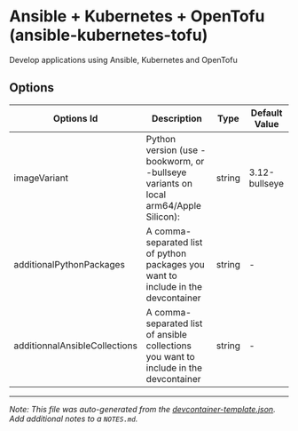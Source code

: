 
# Ansible + Kubernetes + OpenTofu (ansible-kubernetes-tofu)

Develop applications using Ansible, Kubernetes and OpenTofu

## Options

| Options Id | Description | Type | Default Value |
|-----|-----|-----|-----|
| imageVariant | Python version (use -bookworm, or -bullseye variants on local arm64/Apple Silicon): | string | 3.12-bullseye |
| additionalPythonPackages | A comma-separated list of python packages you want to include in the devcontainer | string | - |
| additionnalAnsibleCollections | A comma-separated list of ansible collections you want to include in the devcontainer | string | - |



---

_Note: This file was auto-generated from the [devcontainer-template.json](https://github.com/jhoareaumarion/devcontainers/blob/main/src/ansible-kubernetes-tofu/devcontainer-template.json).  Add additional notes to a `NOTES.md`._
